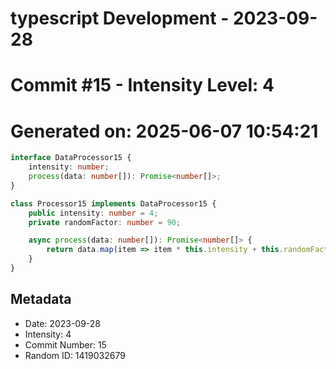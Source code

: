 ﻿# typescript Development - 2023-09-28
# Commit #15 - Intensity Level: 4
# Generated on: 2025-06-07 10:54:21
```typescript
interface DataProcessor15 {
    intensity: number;
    process(data: number[]): Promise<number[]>;
}

class Processor15 implements DataProcessor15 {
    public intensity: number = 4;
    private randomFactor: number = 90;

    async process(data: number[]): Promise<number[]> {
        return data.map(item => item * this.intensity + this.randomFactor);
    }
}
```
## Metadata
- Date: 2023-09-28
- Intensity: 4
- Commit Number: 15
- Random ID: 1419032679

